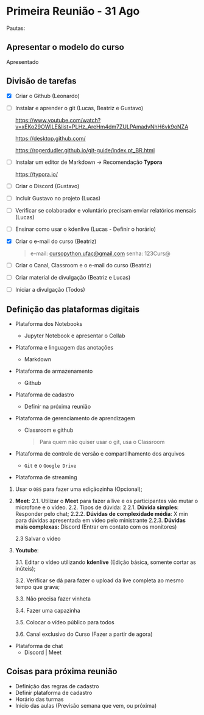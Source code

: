 # Primeira Reunião - 31 Ago

Pautas:

## Apresentar o modelo do curso

Apresentado

## Divisão de tarefas

- [x] Criar o Github (Leonardo)

- [ ] Instalar e aprender o git (Lucas, Beatriz e Gustavo)

  https://www.youtube.com/watch?v=xEKo29OWILE&list=PLHz_AreHm4dm7ZULPAmadvNhH6vk9oNZA

  https://desktop.github.com/

  https://rogerdudler.github.io/git-guide/index.pt_BR.html

- [ ] Instalar um editor de Markdown -> Recomendação __Typora__

  https://typora.io/

- [ ] Criar o Discord (Gustavo)

- [ ] Incluir Gustavo no projeto (Lucas)

- [ ] Verificar se colaborador e voluntário precisam enviar relatórios mensais (Lucas)

- [ ] Ensinar como usar o kdenlive (Lucas - Definir o horário)

- [x] Criar o e-mail do curso (Beatriz)

  > e-mail: cursopython.ufac@gmail.com
  > senha: 123Curs@

- [ ] Criar o Canal, Classroom e o e-mail do curso (Beatriz)

- [ ] Criar material de divulgação (Beatriz e Lucas)

- [ ]  Iniciar a divulgação (Todos)

## Definição das plataformas digitais

- Plataforma dos Notebooks 

  - Jupyter Notebook e apresentar o Collab

- Plataforma e linguagem das anotações 

  - Markdown

- Plataforma de armazenamento

  - Github

- Plataforma de cadastro

  - Definir na próxima reunião

- Plataforma de gerenciamento de aprendizagem

  - Classroom e github 

    > Para quem não quiser usar o git, usa o Classroom

- Plataforma de controle de versão e compartilhamento dos arquivos

  - `Git` e o `Google Drive`

- Plataforma de streaming

1. Usar o `OBS` para fazer uma ediçãozinha (Opcional);

2. __Meet__:
      2.1. Utilizar o __Meet__ para fazer a live e os participantes vão mutar o microfone e o vídeo.
      2.2. Tipos de dúvida:
          	2.2.1. __Dúvida simples__: Responder pelo chat;
          	2.2.2. __Dúvidas de complexidade média__: X min para dúvidas apresentada em vídeo pelo ministrante
      		2.2.3. __Dúvidas mais complexas:__ Discord (Entrar em contato com os monitores)

      2.3 Salvar o vídeo

3. __Youtube__:

      3.1. Editar o vídeo utilizando __kdenlive__ (Edição básica, somente cortar as inúteis);

      3.2. Verificar se dá para fazer o upload da live completa ao mesmo tempo que grava;

      3.3. Não precisa fazer vinheta

      3.4. Fazer uma capazinha

      3.5. Colocar o vídeo público para todos

      3.6. Canal exclusivo do Curso (Fazer a partir de agora)

- Plataforma de chat
  - Discord | Meet

## Coisas para próxima reunião
- Definição das regras de cadastro
- Definir plataforma de cadastro
- Horário das turmas
- Início das aulas (Previsão semana que vem, ou próxima)



